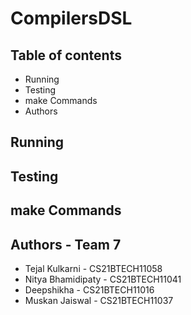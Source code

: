 # CompilersDSL

## Table of contents

- Running
- Testing
- make Commands
- Authors

## Running

## Testing

## make Commands

## Authors - Team 7
- Tejal Kulkarni - CS21BTECH11058
- Nitya Bhamidipaty - CS21BTECH11041
- Deepshikha - CS21BTECH11016
- Muskan Jaiswal - CS21BTECH11037
